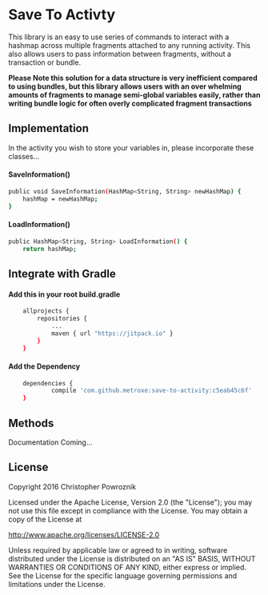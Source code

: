 # Save To Activty

This library is an easy to use series of commands to interact with a hashmap across multiple fragments attached to any running activity. This also allows users to pass information between fragments, without a transaction or bundle.

**Please Note this solution for a data structure is very inefficient compared to using bundles, but this library allows users with an over whelming amounts of fragments to manage semi-global variables easily, rather than writing bundle logic for often overly complicated fragment transactions**

## Implementation

In the activity you wish to store your variables in, please incorporate these classes...

#### SaveInformation()
```sh
public void SaveInformation(HashMap<String, String> newHashMap) {
    hashMap = newHashMap;
}
```
#### LoadInformation()
```sh
public HashMap<String, String> LoadInformation() {
    return hashMap;
```

## Integrate with Gradle
#### Add this in your root build.gradle
```sh
	allprojects {
		repositories {
			...
			maven { url "https://jitpack.io" }
		}
	}
```
#### Add the Dependency
```sh
	dependencies {
	        compile 'com.github.metroxe:save-to-activity:c5eab45c6f'
	}
```
## Methods
Documentation Coming...

## License
Copyright 2016 Christopher Powroznik

Licensed under the Apache License, Version 2.0 (the "License");
you may not use this file except in compliance with the License.
You may obtain a copy of the License at

http://www.apache.org/licenses/LICENSE-2.0

Unless required by applicable law or agreed to in writing, software
distributed under the License is distributed on an "AS IS" BASIS,
WITHOUT WARRANTIES OR CONDITIONS OF ANY KIND, either express or implied.
See the License for the specific language governing permissions and
limitations under the License.
